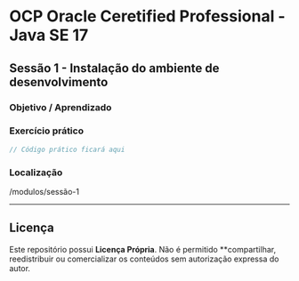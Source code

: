 # OCP Oracle Ceretified Professional - Java SE 17

## Sessão 1 - Instalação do ambiente de desenvolvimento

### Objetivo / Aprendizado
<!-- Explicação detalhada ficará aqui -->

### Exercício prático
```java
// Código prático ficará aqui
```

### Localização

/modulos/sessão-1 

---

## Licença
Este repositório possui **Licença Própria**.
Não é permitido **compartilhar, reedistribuir ou comercializar os conteúdos sem autorização expressa do autor.
